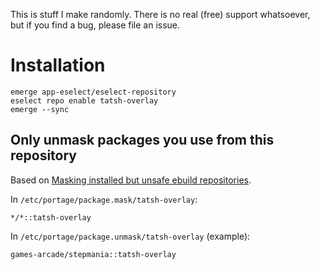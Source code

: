 This is stuff I make randomly. There is no real (free) support whatsoever, but if you find a bug, please file an issue.

# Installation

```shell
emerge app-eselect/eselect-repository
eselect repo enable tatsh-overlay
emerge --sync
```

## Only unmask packages you use from this repository

Based on [Masking installed but unsafe ebuild repositories](https://wiki.gentoo.org/wiki/Ebuild_repository#Masking_installed_but_unsafe_ebuild_repositories).

In `/etc/portage/package.mask/tatsh-overlay`:

```
*/*::tatsh-overlay
```

In `/etc/portage/package.unmask/tatsh-overlay` (example):

```
games-arcade/stepmania::tatsh-overlay
```
